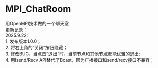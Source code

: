 # MPI_ChatRoom
用OpenMPI技术做的一个聊天室<br>
更新记录：<br>
2025.9.22: <br>
	1. 发布版本1.0.0；<br>
	2. 将右上角的“关闭”按钮隐藏；<br>
	3. 修改BUG，当点击“退出”时，当前节点和其他节点都能优雅的退出;<br>
	4. 用Isend/Recv API替代了Bcast，因为广播接口和send/recv接口不兼容；<br>
